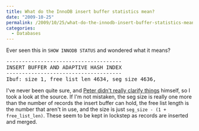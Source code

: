 ```yaml
---
title: What do the InnoDB insert buffer statistics mean?
date: "2009-10-25"
permalink: /2009/10/25/what-do-the-innodb-insert-buffer-statistics-mean/
categories:
  - Databases
---
```

Ever seen this in `SHOW INNODB STATUS` and wondered what it means?

<pre>
-------------------------------------
INSERT BUFFER AND ADAPTIVE HASH INDEX
-------------------------------------
Ibuf: size 1, free list len 4634, seg size 4636,
</pre>

I've never been quite sure, and [Peter didn't really clarify things][1] himself, so I took a look at the source. If I'm not mistaken, the seg size is really one more than the number of records the insert buffer can hold, the free list length is the number that aren't in use, and the size is just `seg_size - (1 + free_list_len)`. These seem to be kept in lockstep as records are inserted and merged.

 [1]: http://www.mysqlperformanceblog.com/2006/07/17/show-innodb-status-walk-through/
